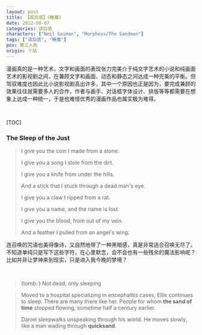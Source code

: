 ```yaml
---
layout: post
title: 【观后感】《睡魔》
date: 2022-08-07
categories: 读后感
characters: ["Neil Gaiman", "Morpheus/The Sandman"]
tags: ["读后感", "睡魔"]
pov: 第三人称
origin: 个站
---
```


漫画真的是一种艺术，文字和画面的表现张力完美介于纯文字艺术的小说和纯画面艺术的影视剧之间，在兼顾文字和画面、动态和静态之间达成一种完美的平衡。但驾驭难度也因此比小说影视剧高出许多，其中一个原因也正是因为，要完成兼顾的效果往往就需要多人的合作，作者与画手、对话框字体设计、排版等等都需要在想象上达成一种统一，于是也难怪优秀的漫画作品也属实极为难得。

<br>

[TOC]

### The Sleep of the Just

> I give you the coin I made from a stone.
>
> I give you a song I stole from the dirt.
>
> I give you a knife from under the hills.
>
> And a stick that I stuck through a dead man's eye.
>
> I give you a claw I ripped from a rat.
>
> I give you a name, and the name is lost.
>
> I give you the blood, from out of my vein.
>
> And a feather I pulled from an angel's wing.

连召唤的咒语也美得像诗，又自然地带了一种黑暗感，真是非常适合召唤无尽了。不知道单纯只是写下这些字符，在心里默念，会不会也有一些残余的魔法影响呢？比如并非让梦神来到现实，只是进入我今晚的梦境？

<br>

> (tomb: ) Not dead, only sleeping

> Moved to a hospital specializing in encephalitis cases, Ellie continues to sleep. There are many there like her. People for whom **the sand of time** stopped flowing, sometime half a century earlier.
>
> Daniel sleepwalks unspeaking through his world. He moves slowly, like a man wading through **quicksand**.

